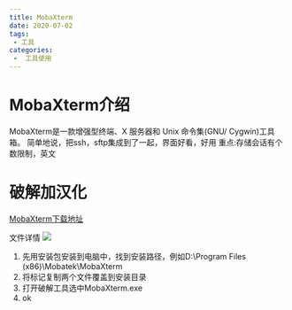 ```yaml
---
title: MobaXterm
date: 2020-07-02
tags:
 - 工具
categories:
 -  工具使用
---
```


# MobaXterm介绍
MobaXterm是一款增强型终端、X 服务器和 Unix 命令集(GNU/ Cygwin)工具箱。
简单地说，把ssh，sftp集成到了一起，界面好看，好用
重点:存储会话有个数限制，英文

# 破解加汉化
[MobaXterm下载地址](https://wjzhang.lanzous.com/iExBXe8mzed)

文件详情
![](http://img.zwjblog.top/FuyJRGn4KIUCrCsfh2q5TPb2u2y6)
 
1. 先用安装包安装到电脑中，找到安装路径，例如D:\Program Files (x86)\Mobatek\MobaXterm
2. 将标记复制两个文件覆盖到安装目录
3. 打开破解工具选中MobaXterm.exe
4. ok

